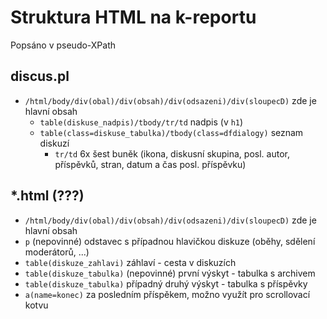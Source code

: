 # Struktura HTML na k-reportu

Popsáno v pseudo-XPath

## discus.pl
- `/html/body/div(obal)/div(obsah)/div(odsazeni)/div(sloupecD)`
  zde je hlavní obsah
  - `table(diskuse_nadpis)/tbody/tr/td`
    nadpis (v `h1`)
  - `table(class=diskuse_tabulka)/tbody(class=dfdialogy)`
    seznam diskuzí
    - `tr/td` 6x
      šest buněk (ikona, diskusní skupina, posl. autor, příspěvků, stran, datum a čas posl. příspěvku)

## *.html (???)
- `/html/body/div(obal)/div(obsah)/div(odsazeni)/div(sloupecD)`
  zde je hlavní obsah
 - `p`
   (nepovinné) odstavec s případnou hlavičkou diskuze (oběhy, sdělení moderátorů, ...)
 - `table(diskuze_zahlavi)`
   záhlaví - cesta v diskuzích
 - `table(diskuze_tabulka)`
   (nepovinné) první výskyt - tabulka s archivem
 - `table(diskuze_tabulka)`
   případný druhý výskyt - tabulka s příspěvky
 - `a(name=konec)`
   za posledním příspěkem, možno využít pro scrollovací kotvu
